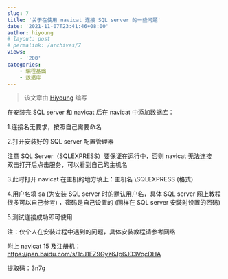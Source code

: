 ```yaml
---
slug: 7
title: '关于在使用 navicat 连接 SQL server 的一些问题'
date: '2021-11-07T23:41:46+08:00'
author: hiyoung
# layout: post
# permalink: /archives/7
views:
    - '200'
categories:
    - 编程基础
    - 数据库
---
```


> 该文章由 [Hiyoung](https://blog.hiyoung.xyz/) 编写

在安装完 SQL server 和 navicat 后在 navicat 中添加数据库：

1.连接名无要求，按照自己需要命名

2.打开安装好的 SQL server 配置管理器

注意 SQL Server（SQLEXPRESS）要保证在运行中，否则 navicat 无法连接  
双击打开后点击服务，可以看到自己的主机名

3.此时打开 navicat 在主机的地方填上：主机名 \\SQLEXPRESS (格式)

4.用户名填 sa (为安装 SQL server 时的默认用户名，具体 SQL server 网上教程很多可以自己参考) ，密码是自己设置的 (同样在 SQL server 安装时设置的密码)

5.测试连接成功即可使用

注：仅个人在安装过程中遇到的问题，具体安装教程请参考网络

附上 navicat 15 及注册机：<https://pan.baidu.com/s/1cJ1EZ9Gyz6Jp6J03VqcDHA>

提取码：3n7g
